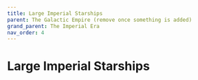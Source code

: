 ```yaml
---
title: Large Imperial Starships
parent: The Galactic Empire (remove once something is added)
grand_parent: The Imperial Era
nav_order: 4
---
```


# Large Imperial Starships

